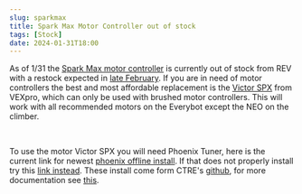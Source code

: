 ```yaml
---
slug: sparkmax
title: Spark Max Motor Controller out of stock
tags: [Stock]
date: 2024-01-31T18:00
---
```


As of 1/31 the [Spark Max motor controller](https://www.revrobotics.com/rev-11-2158/) is currently out of stock from REV with a restock expected in [late February](https://www.revrobotics.com/stock/). If you are in need of motor controllers the best and most affordable replacement is the [Victor SPX](https://www.vexrobotics.com/217-9191.html) from VEXpro, which can only be used with brushed motor controllers. This will work with all recommended motors on the Everybot except the NEO on the climber.

<br/>

To use the motor Victor SPX you will need Phoenix Tuner, here is the current link for newest [phoenix offline install](https://github.com/CrossTheRoadElec/Phoenix-Releases/releases/download/v24.1.0/Phoenix-Offline_v24.1.0.exe). If that does not properly install try this [link instead](https://github.com/CrossTheRoadElec/Phoenix-Releases/releases/download/v5.30.4.2/CTRE_Phoenix_Framework_v5.30.4.2.exe). These install come form CTRE's [github](https://github.com/CrossTheRoadElec/Phoenix-Releases/releases), for more documentation see [this](https://store.ctr-electronics.com/software/).